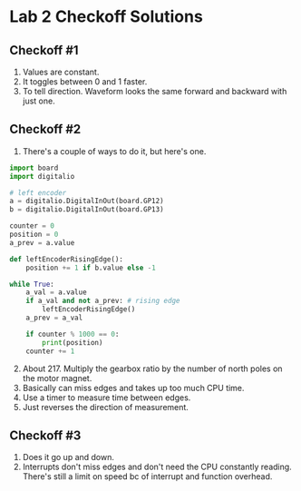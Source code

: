 # Lab 2 Checkoff Solutions

## Checkoff #1

1. Values are constant.
2. It toggles between 0 and 1 faster.
3. To tell direction. Waveform looks the same forward and backward with just one.

## Checkoff #2

1. There's a couple of ways to do it, but here's one.

```python
import board
import digitalio

# left encoder
a = digitalio.DigitalInOut(board.GP12)
b = digitalio.DigitalInOut(board.GP13)

counter = 0
position = 0
a_prev = a.value

def leftEncoderRisingEdge():
    position += 1 if b.value else -1

while True:
    a_val = a.value
    if a_val and not a_prev: # rising edge
        leftEncoderRisingEdge()
    a_prev = a_val

    if counter % 1000 == 0:
        print(position)
    counter += 1
```

2. About 217. Multiply the gearbox ratio by the number of north poles on the motor magnet.
3. Basically can miss edges and takes up too much CPU time.
4. Use a timer to measure time between edges.
5. Just reverses the direction of measurement.

## Checkoff #3

1. Does it go up and down.
2. Interrupts don't miss edges and don't need the CPU constantly reading. There's still a limit on speed bc of interrupt and function overhead.
